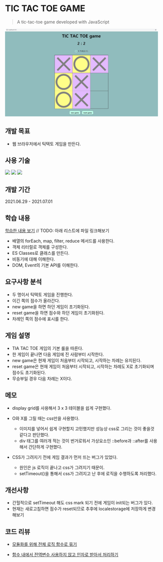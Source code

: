 # TIC TAC TOE GAME
> A tic-tac-toe game developed with JavaScript


![](https://github.com/chaeeun037/tic-tac-toe-js/blob/1f4be520b01170dc814f58119dbd146f02ffde53/%EC%BA%A1%EC%B3%90.JPG)


## 개발 목표

* 웹 브라우저에서 틱택토 게임을 만든다.





## 사용 기술

<img src="https://img.shields.io/badge/-HTML-%23E34F26?style=flat-square&logo=HTML5&logoColor=white"/> <img src="https://img.shields.io/badge/-CSS-%231572B6?style=flat-square&logo=css3&logoColor=white"/> <img src="https://img.shields.io/badge/-javascript-%23F7DF1E?style=flat-square&logo=javascript&logoColor=black"/>





## 개발 기간

2021.06.29 - 2021.07.01





## 학습 내용

[학습한 내용 보기](https://github.com/chaeeun037/chaeeun037.github.io/tree/master/_posts) // TODO: 아래 리스트에 파일 링크해보기

* 배열의 forEach, map, filter, reduce 메서드를 사용한다.
* 객체 리터럴로 객체를 구성한다.
* ES Classes로 클래스를 만든다.
* 비동기에 대해 이해한다.
* DOM, Event의 기본 API를 이해한다.





## 요구사항 분석

* 두 명이서 틱택토 게임을 진행한다.
* 이긴 쪽의 점수가 올라간다.
* new game을 하면 하던 게임이 초기화된다.
* reset game을 하면 점수와 하던 게임이 초기화된다.
* 차례인 쪽의 점수에 표시를 한다.





## 게임 설명

* TIA TAC TOE 게임의 기본 룰을 따른다.
* 한 게임이 끝나면 다음 게임에 진 사람부터 시작한다.
* new game은 현재 게임이 처음부터 시작되고, 시작하는 차례는 유지된다.
* reset game은 현재 게임이 처음부터 시작되고, 시작하는 차례도 X로 초기화되며 점수도 초기화된다.
* 무승부일 경우 다음 차례는 X이다.





## 메모

* display grid를 사용해서 3 x 3 테이블을 쉽게 구현했다.

* O와 X를 그릴 때는 css만을 사용했다.

  * 이미지를 넣어서 쉽게 구현할지 고민했지만 성능상 css로 그리는 것이 좋을것 같다고 판단했다.
  * div 태그를 여러개 적는 것이 번거로워서 가상요소인 ::before과 ::after를 사용해서 간단하게 구현했다.

  

* CSS가 그려지기 전에 게임 결과가 먼저 뜨는 버그가 있었다.

  * 원인은 js 로직이 끝나고 css가 그려지기 때문이.
  * setTimeout()을 통해서 css가 그려지고 난 후에 로직을 수행하도록 처리했다.





## 개선사항

* 간헐적으로 setTimeout 해도 css mark 되기 전에 게임이 init되는 버그가 있다.
* 현재는 새로고침하면 점수가 reset되므로 추후에 localestorage에 저장하게 변경해보기





## 코드 리뷰

* [모듈화를 위해 전체 로직 함수로 묶기](https://github.com/chaeeun037/tic-tac-toe-js/commit/3cce68c828e55b1875c93651ba0b873b26eff1bf)

* [함수 내에서 전역변수 사용하지 않고 인자로 받아서 처리하기](https://github.com/chaeeun037/tic-tac-toe-js/commit/62fbc00a303e92275c8f59b4acec5d86e532c122)

